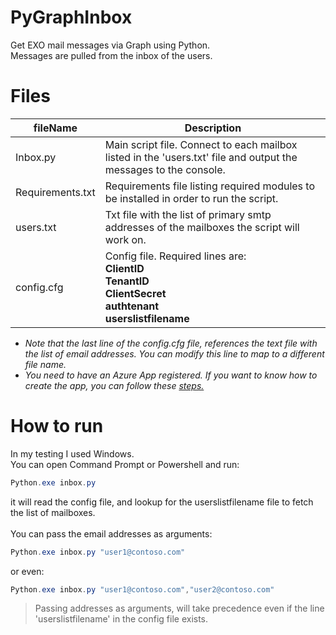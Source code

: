 # PyGraphInbox

Get EXO mail messages via Graph using Python.  
Messages are pulled from the inbox of the users.  

# Files

| fileName | Description |
|----------|-------------|
|Inbox.py  | Main script file. Connect to each mailbox listed in the 'users.txt' file and output the messages to the console. |  
|Requirements.txt | Requirements file listing required modules to be installed in order to run the script. |  
| users.txt | Txt file with the list of primary smtp addresses of the mailboxes the script will work on. |
| config.cfg | Config file. Required lines are:<br>**ClientID**<br>**TenantID**<br>**ClientSecret**<br>**authtenant**<br>**userslistfilename**<br> |
- _Note that the last line of the config.cfg file, references the text file with the list of email addresses. You can modify this line to map to a different file name._  
- _You need to have an Azure App registered. If you want to know how to create the app, you can follow these [steps.](https://docs.microsoft.com/en-us/graph/tutorials/python?tabs=aad&tutorial-step=7)_  

# How to run

In my testing I used Windows.  
You can open Command Prompt or Powershell and run:  
```powershell
Python.exe inbox.py  
```
it will read the config file, and lookup for the userslistfilename file to fetch the list of mailboxes.  
<br>
You can pass the email addresses as arguments:  
```powershell
Python.exe inbox.py "user1@contoso.com"
```
or even:  
```powershell
Python.exe inbox.py "user1@contoso.com","user2@contoso.com"
```
> Passing addresses as arguments, will take precedence even if the line 'userslistfilename' in the config file exists.